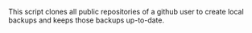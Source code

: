 This script clones all public repositories of a github user
to create local backups and keeps those backups up-to-date.
